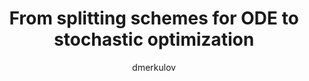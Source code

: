 ---
author: dmerkulov
title:  "From splitting schemes for ODE to stochastic optimization"
presentation: "/assets/presentations/sgd_split.pdf"
tags: 
  - ODE
  - Optimization
  - Deep Learning
---